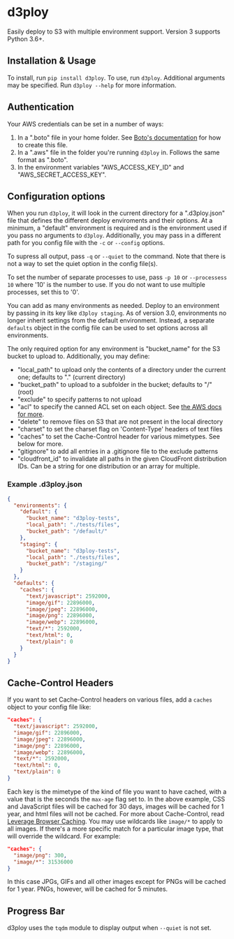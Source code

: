 # d3ploy

Easily deploy to S3 with multiple environment support. Version 3 supports Python 3.6+.

## Installation & Usage

To install, run `pip install d3ploy`.
To use, run `d3ploy`. Additional arguments may be specified. Run `d3ploy --help` for more information.

## Authentication

Your AWS credentials can be set in a number of ways:

1. In a ".boto" file in your home folder. See [Boto's documentation](http://docs.pythonboto.org/en/latest/boto_config_tut.html) for how to create this file.
2. In a ".aws" file in the folder you're running `d3ploy` in. Follows the same format as ".boto".
3. In the environment variables "AWS_ACCESS_KEY_ID" and "AWS_SECRET_ACCESS_KEY".

## Configuration options

When you run `d3ploy`, it will look in the current directory for a ".d3ploy.json" file that defines the different deploy enviroments and their options. At a minimum, a "default" environment is required and is the environment used if you pass no arguments to `d3ploy`. Additionally, you may pass in a different path for you config file with the `-c` or `--config` options.

To supress all output, pass `-q` or `--quiet` to the command. Note that there is not a way to set the quiet option in the config file(s).

To set the number of separate processes to use, pass `-p 10` or `--processess 10` where '10' is the number to use. If you do not want to use multiple processes, set this to '0'.

You can add as many environments as needed. Deploy to an environment by passing in its key like `d3ploy staging`. As of version 3.0, environments no longer inherit settings from the default environment. Instead, a separate `defaults` object in the config file can be used to set options across all environments.

The only required option for any environment is "bucket_name" for the S3 bucket to upload to. Additionally, you may define:

- "local_path" to upload only the contents of a directory under the current one; defaults to "." (current directory)
- "bucket_path" to upload to a subfolder in the bucket; defaults to "/" (root)
- "exclude" to specify patterns to not upload
- "acl" to specify the canned ACL set on each object. See [the AWS docs for more](https://docs.aws.amazon.com/AmazonS3/latest/dev/acl-overview.html#canned-acl).
- "delete" to remove files on S3 that are not present in the local directory
- "charset" to set the charset flag on 'Content-Type' headers of text files
- "caches" to set the Cache-Control header for various mimetypes. See below for more.
- "gitignore" to add all entries in a .gitignore file to the exclude patterns
- "cloudfront_id" to invalidate all paths in the given CloudFront distribution IDs. Can be a string for one distribution or an array for multiple.

### Example .d3ploy.json

```json
{
  "environments": {
    "default": {
      "bucket_name": "d3ploy-tests",
      "local_path": "./tests/files",
      "bucket_path": "/default/"
    },
    "staging": {
      "bucket_name": "d3ploy-tests",
      "local_path": "./tests/files",
      "bucket_path": "/staging/"
    }
  },
  "defaults": {
    "caches": {
      "text/javascript": 2592000,
      "image/gif": 22896000,
      "image/jpeg": 22896000,
      "image/png": 22896000,
      "image/webp": 22896000,
      "text/*": 2592000,
      "text/html": 0,
      "text/plain": 0
    }
  }
}
```

## Cache-Control Headers

If you want to set Cache-Control headers on various files, add a `caches` object to your config file like:

```json
"caches": {
  "text/javascript": 2592000,
  "image/gif": 22896000,
  "image/jpeg": 22896000,
  "image/png": 22896000,
  "image/webp": 22896000,
  "text/*": 2592000,
  "text/html": 0,
  "text/plain": 0
}
```

Each key is the mimetype of the kind of file you want to have cached, with a value that is the seconds the `max-age` flag set to. In the above example, CSS and JavaScript files will be cached for 30 days, images will be cached for 1 year, and html files will not be cached. For more about Cache-Control, read [Leverage Browser Caching](https://developers.google.com/speed/docs/insights/LeverageBrowserCaching). You may use wildcards like `image/*` to apply to all images. If there's a more specific match for a particular image type, that will override the wildcard. For example:

```json
"caches": {
  "image/png": 300,
  "image/*": 31536000
}
```

In this case JPGs, GIFs and all other images except for PNGs will be cached for 1 year. PNGs, however, will be cached for 5 minutes.

## Progress Bar

d3ploy uses the `tqdm` module to display output when `--quiet` is not set.
